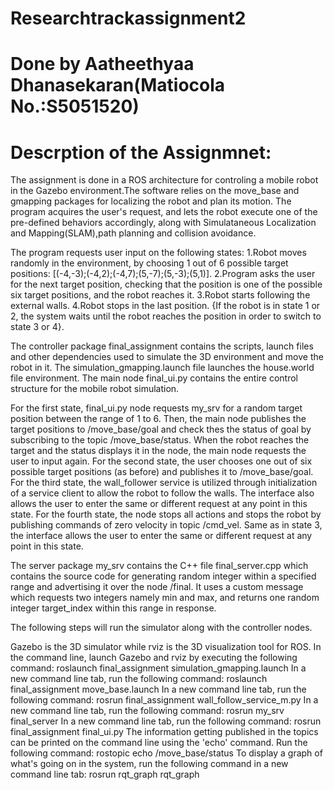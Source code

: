 # Researchtrackassignment2
# Done by Aatheethyaa Dhanasekaran(Matiocola No.:S5051520)

# Descrption of the Assignmnet:
The assignment is done in a ROS architecture for controling a mobile robot in the Gazebo environment.The software relies on the move_base and gmapping packages for localizing the robot and plan its motion. The program acquires the user's request, and lets the robot execute one of the pre-defined behaviors accordingly, along with Simulataneous Localization and Mapping(SLAM),path planning and collision avoidance.

The program requests user input on the following states:
1.Robot moves randomly in the environment, by choosing 1 out of 6 possible target positions: [(-4,-3);(-4,2);(-4,7);(5,-7);(5,-3);(5,1)].
2.Program asks the user for the next target position, checking that the position is one of the possible six target positions, and the robot reaches it.
3.Robot starts following the external walls.
4.Robot stops in the last position.
{If the robot is in state 1 or 2, the system waits until the robot reaches the position in order to switch to state 3 or 4}.

The controller package final_assignment contains the scripts, launch files and other dependencies used to simulate the 3D environment and move the robot in it. The simulation_gmapping.launch file launches the house.world file environment. The main node final_ui.py contains the entire control structure for the mobile robot simulation.

For the first state, final_ui.py node requests my_srv for a random target position between the range of 1 to 6. Then, the main node publishes the target positions to /move_base/goal and check thes the status of goal by subscribing to the topic /move_base/status. When the robot reaches the target and the status displays it in the node, the main node requests the user to input again.
For the second state, the user chooses one out of six possible target positions (as before) and publishes it to /move_base/goal.
For the third state, the wall_follower service is utilized through initialization of a service client to allow the robot to follow the walls. The interface also allows the user to enter the same or different request at any point in this state.
For the fourth state, the node stops all actions and stops the robot by publishing commands of zero velocity in topic /cmd_vel. Same as in state 3, the interface allows the user to enter the same or different request at any point in this state.



The server package my_srv contains the C++ file final_server.cpp which contains the source code for generating random integer within a specified range and advertising it over the node /final. It uses a custom message which requests two integers namely min and max, and returns one random integer target_index within this range in response.

The following steps will run the simulator along with the controller nodes.

Gazebo is the 3D simulator while rviz is the 3D visualization tool for ROS. In the command line, launch Gazebo and rviz by executing the following command:
roslaunch final_assignment simulation_gmapping.launch
In a new command line tab, run the following command:
roslaunch final_assignment move_base.launch
In a new command line tab, run the following command:
rosrun final_assignment wall_follow_service_m.py
In a new command line tab, run the following command:
rosrun my_srv final_server
In a new command line tab, run the following command:
rosrun final_assignment final_ui.py
The information getting published in the topics can be printed on the command line using the 'echo' command. Run the following command:
rostopic echo /move_base/status
To display a graph of what's going on in the system, run the following command in a new command line tab:
rosrun rqt_graph rqt_graph
